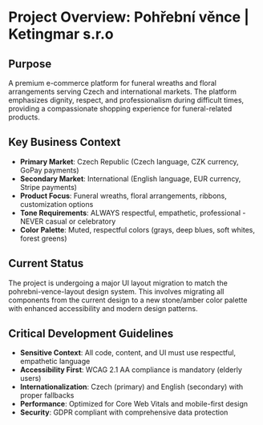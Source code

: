 # Project Overview: Pohřební věnce | Ketingmar s.r.o

## Purpose
A premium e-commerce platform for funeral wreaths and floral arrangements serving Czech and international markets. The platform emphasizes dignity, respect, and professionalism during difficult times, providing a compassionate shopping experience for funeral-related products.

## Key Business Context
- **Primary Market**: Czech Republic (Czech language, CZK currency, GoPay payments)
- **Secondary Market**: International (English language, EUR currency, Stripe payments)
- **Product Focus**: Funeral wreaths, floral arrangements, ribbons, customization options
- **Tone Requirements**: ALWAYS respectful, empathetic, professional - NEVER casual or celebratory
- **Color Palette**: Muted, respectful colors (grays, deep blues, soft whites, forest greens)

## Current Status
The project is undergoing a major UI layout migration to match the pohrebni-vence-layout design system. This involves migrating all components from the current design to a new stone/amber color palette with enhanced accessibility and modern design patterns.

## Critical Development Guidelines
- **Sensitive Context**: All code, content, and UI must use respectful, empathetic language
- **Accessibility First**: WCAG 2.1 AA compliance is mandatory (elderly users)
- **Internationalization**: Czech (primary) and English (secondary) with proper fallbacks
- **Performance**: Optimized for Core Web Vitals and mobile-first design
- **Security**: GDPR compliant with comprehensive data protection